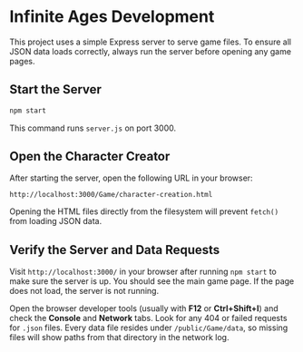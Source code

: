 # Infinite Ages Development

This project uses a simple Express server to serve game files. To ensure all JSON data loads correctly, always run the server before opening any game pages.

## Start the Server

```bash
npm start
```

This command runs `server.js` on port 3000.

## Open the Character Creator

After starting the server, open the following URL in your browser:

```
http://localhost:3000/Game/character-creation.html
```

Opening the HTML files directly from the filesystem will prevent `fetch()` from loading JSON data.

## Verify the Server and Data Requests

Visit `http://localhost:3000/` in your browser after running `npm start` to make sure the server is up. You should see the main game page. If the page does not load, the server is not running.

Open the browser developer tools (usually with **F12** or **Ctrl+Shift+I**) and check the **Console** and **Network** tabs. Look for any 404 or failed requests for `.json` files. Every data file resides under `/public/Game/data`, so missing files will show paths from that directory in the network log.
